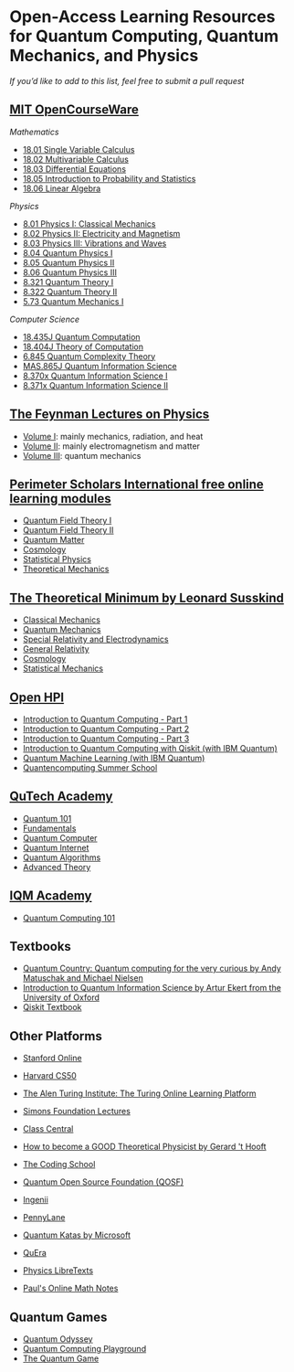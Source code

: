 # Open-Access Learning Resources for Quantum Computing, Quantum Mechanics, and Physics

*If you’d like to add to this list, feel free to submit a pull request*

## [MIT OpenCourseWare](https://www.ocw.somaliren.org.so/courses/find-by-topic/#cat=science&subcat=physics&spec=theoreticalphysics)

*Mathematics*

- [18.01 Single Variable Calculus](https://ocw.mit.edu/courses/18-01sc-single-variable-calculus-fall-2010/pages/syllabus/)  
- [18.02 Multivariable Calculus](https://ocw.mit.edu/courses/18-02sc-multivariable-calculus-fall-2010/pages/syllabus/)  
- [18.03 Differential Equations](https://ocw.mit.edu/courses/18-03sc-differential-equations-fall-2011/)
- [18.05 Introduction to Probability and Statistics](https://ocw.mit.edu/courses/18-05-introduction-to-probability-and-statistics-spring-2014/)  
- [18.06 Linear Algebra](https://ocw.mit.edu/courses/18-06sc-linear-algebra-fall-2011/pages/syllabus/)

*Physics*

- [8.01 Physics I: Classical Mechanics](https://ocw.mit.edu/courses/8-01sc-classical-mechanics-fall-2016/pages/syllabus/)  
- [8.02 Physics II: Electricity and Magnetism](https://ocw.mit.edu/courses/8-02-physics-ii-electricity-and-magnetism-spring-2007/pages/syllabus/)  
- [8.03 Physics III: Vibrations and Waves](https://ocw.mit.edu/courses/8-03sc-physics-iii-vibrations-and-waves-fall-2016/pages/syllabus/)  
- [8.04 Quantum Physics I](https://ocw.mit.edu/courses/8-04-quantum-physics-i-spring-2016/pages/syllabus/)  
- [8.05 Quantum Physics II](https://ocw.mit.edu/courses/8-05-quantum-physics-ii-fall-2013/pages/syllabus/)  
- [8.06 Quantum Physics III](https://ocw.mit.edu/courses/8-06-quantum-physics-iii-spring-2018/pages/syllabus/)
- [8.321 Quantum Theory I](https://ocw.mit.edu/courses/8-321-quantum-theory-i-fall-2017/)
- [8.322 Quantum Theory II](https://ocw.mit.edu/courses/8-322-quantum-theory-ii-spring-2003/)
- [5.73 Quantum Mechanics I](https://ocw.mit.edu/courses/5-73-quantum-mechanics-i-fall-2018/)

*Computer Science*

- [18.435J Quantum Computation](https://ocw.mit.edu/courses/18-435j-quantum-computation-fall-2003/)
- [18.404J Theory of Computation](https://ocw.mit.edu/courses/18-404j-theory-of-computation-fall-2020/)
- [6.845 Quantum Complexity Theory](https://ocw.mit.edu/courses/6-845-quantum-complexity-theory-fall-2010/)
- [MAS.865J Quantum Information Science](https://ocw.mit.edu/courses/mas-865j-quantum-information-science-spring-2006/)
- [8.370x Quantum Information Science I](https://ocw.mit.edu/courses/8-370x-quantum-information-science-i-spring-2018/)
- [8.371x Quantum Information Science II](https://ocw.mit.edu/courses/8-371x-quantum-information-science-ii-spring-2018/)

## [The Feynman Lectures on Physics](https://www.feynmanlectures.caltech.edu/)

- [Volume I](https://www.feynmanlectures.caltech.edu/I_toc.html): mainly mechanics, radiation, and heat
- [Volume II](https://www.feynmanlectures.caltech.edu/II_toc.html): mainly electromagnetism and matter
- [Volume III](https://www.feynmanlectures.caltech.edu/III_toc.html): quantum mechanics

## [Perimeter Scholars International free online learning modules](https://perimeterinstitute.ca/online-courses)

- [Quantum Field Theory I](https://psi-online.perimeterinstitute.ca/courses/quantum-field-theory-i-student)
- [Quantum Field Theory II](https://psi-online.perimeterinstitute.ca/courses/quantum-field-theory-ii-student)
- [Quantum Matter](https://psi-online.perimeterinstitute.ca/courses/condensed-matter-iii-student)
- [Cosmology](https://psi-online.perimeterinstitute.ca/courses/cosmology)
- [Statistical Physics](https://psi-online.perimeterinstitute.ca/courses/take/statistical-physics)
- [Theoretical Mechanics](https://psi-online.perimeterinstitute.ca/courses/theoretical-mechanics)

## [The Theoretical Minimum by Leonard Susskind](https://theoreticalminimum.com/about)

- [Classical Mechanics](https://theoreticalminimum.com/courses/classical-mechanics/2011/fall)
- [Quantum Mechanics](https://theoreticalminimum.com/courses/quantum-mechanics/2012/winter)
- [Special Relativity and Electrodynamics](https://theoreticalminimum.com/courses/special-relativity-and-electrodynamics/2012/spring)
- [General Relativity](https://theoreticalminimum.com/courses/general-relativity/2012/fall)
- [Cosmology](https://theoreticalminimum.com/courses/cosmology/2013/winter)
- [Statistical Mechanics](https://theoreticalminimum.com/courses/statistical-mechanics/2013/spring)

## [Open HPI](https://open.hpi.de/courses)

- [Introduction to Quantum Computing - Part 1](https://open.hpi.de/courses/qc-intro-1-2022)
- [Introduction to Quantum Computing - Part 2](https://open.hpi.de/courses/qc-intro-2-2022)
- [Introduction to Quantum Computing - Part 3](https://open.hpi.de/courses/qc-intro-3-2023)
- [Introduction to Quantum Computing with Qiskit (with IBM Quantum)](https://open.hpi.de/courses/qc-qiskit2022)
- [Quantum Machine Learning (with IBM Quantum)](https://open.hpi.de/courses/qc-machineLearning2023)
- [Quantencomputing Summer School](https://open.hpi.de/courses/summerschool2024)

## [QuTech Academy](https://www.qutube.nl/home)

- [Quantum 101](https://www.qutube.nl/courses-10/quantum-101)
- [Fundamentals](https://www.qutube.nl/courses-10/fundamentals-11)
- [Quantum Computer](https://www.qutube.nl/courses-10/quantum-computer-12)
- [Quantum Internet](https://www.qutube.nl/courses-10/quantum-internet-14)
- [Quantum Algorithms](https://www.qutube.nl/courses-10/quantum-algorithms)
- [Advanced Theory](https://www.qutube.nl/courses-10/advanced-theory)

## [IQM Academy](https://www.iqmacademy.com/)

- [Quantum Computing 101](https://academy.meetiqm.com/curriculum/index.html)

## Textbooks
- [Quantum Country: Quantum computing for the very curious by Andy Matuschak and Michael Nielsen](https://quantum.country/qcvc)
- [Introduction to Quantum Information Science by Artur Ekert from the University of Oxford](https://www.arturekert.org/iqis)
- [Qiskit Textbook](https://github.com/qiskit-community/qiskit-textbook)

## Other Platforms
- [Stanford Online](https://online.stanford.edu/courses/cs101-introduction-computer-science)
- [Harvard CS50](https://pll.harvard.edu/catalog?topics%5B702%5D=702&price%5B1%5D=1&max_price=&start_date=&keywords=&url=)
- [The Alen Turing Institute: The Turing Online Learning Platform](https://www.turing.ac.uk/courses)
- [Simons Foundation Lectures](https://www.simonsfoundation.org/science/simons-science-series/)
- [Class Central](https://www.classcentral.com/subject/quantum-computing)
- [How to become a GOOD Theoretical Physicist by Gerard 't Hooft](https://www.goodtheorist.science/)
  
- [The Coding School](https://the-cs.org/)
- [Quantum Open Source Foundation (QOSF)](https://qosf.org/)
- [Ingenii](https://www.ingenii.io/)
- [PennyLane](https://pennylane.ai/)   
- [Quantum Katas by Microsoft](https://quantum.microsoft.com/en-us/tools/quantum-katas)
- [QuEra](https://quera.com/)  
- [Physics LibreTexts](https://phys.libretexts.org/)  
- [Paul's Online Math Notes](http://tutorial.math.lamar.edu/)  

## Quantum Games
- [Quantum Odyssey](https://store.steampowered.com/app/2802710/Quantum_Odyssey/)
- [Quantum Computing Playground](https://www.quantumplayground.net/#/home)
- [The Quantum Game](https://quantumgame.io/)

